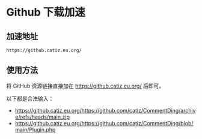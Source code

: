 # Github 下载加速
## 加速地址
```
https://github.catiz.eu.org/
```

## 使用方法
将 GitHub 资源链接直接加在 https://github.catiz.eu.org/ 后即可。

以下都是合法输入：

* https://github.catiz.eu.org/https://github.com/catiz/CommentDing/archive/refs/heads/main.zip
* https://github.catiz.eu.org/https://github.com/catiz/CommentDing/blob/main/Plugin.php